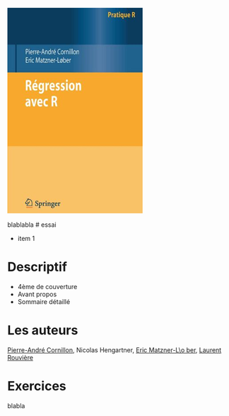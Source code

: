 
<div>
<div class="column-left">
<p><img src="couverture_v1.jpg" alt="Couverture" /></p>
</div>
</div>



<div class="column-right">
 blablabla
 # essai
   
   * item 1
</div>

# Descriptif

   * 4ème de couverture
   * Avant propos
   * Sommaire détaillé
  
# Les auteurs

[Pierre-André Cornillon](https://perso.univ-rennes2.fr/pierre-andre.cornillon), Nicolas Hengartner, [Eric Matzner-L\o ber](https://perso.univ-rennes2.fr/eric.matzner), [Laurent Rouvière](https://perso.univ-rennes2.fr/laurent.rouviere)

# Exercices

blabla

